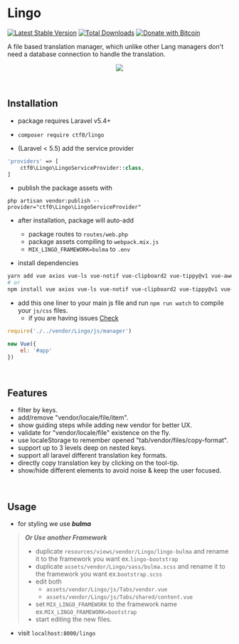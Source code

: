 # Lingo

[![Latest Stable Version](https://img.shields.io/packagist/v/ctf0/lingo.svg)](https://packagist.org/packages/ctf0/lingo) [![Total Downloads](https://img.shields.io/packagist/dt/ctf0/lingo.svg)](https://packagist.org/packages/ctf0/lingo)
[![Donate with Bitcoin](https://en.cryptobadges.io/badge/micro/16ri7Hh848bw7vxbEevKHFuHXLmsV8Vc9L)](https://en.cryptobadges.io/donate/16ri7Hh848bw7vxbEevKHFuHXLmsV8Vc9L)

A file based translation manager, which unlike other Lang managers don't need a database connection to handle the translation.

<p align="center">
    <img src="https://user-images.githubusercontent.com/7388088/32700479-b5c32ff0-c7ce-11e7-85ca-4895e802c68a.png">
</p>

<br>

## Installation

- package requires Laravel v5.4+

- `composer require ctf0/lingo`

- (Laravel < 5.5) add the service provider

```php
'providers' => [
    ctf0\Lingo\LingoServiceProvider::class,
]
```

- publish the package assets with

`php artisan vendor:publish --provider="ctf0\Lingo\LingoServiceProvider"`

- after installation, package will auto-add
    + package routes to `routes/web.php`
    + package assets compiling to `webpack.mix.js`
    + `MIX_LINGO_FRAMEWORK=bulma` to `.env`

- install dependencies

```bash
yarn add vue axios vue-ls vue-notif vue-clipboard2 vue-tippy@v1 vue-awesome
# or
npm install vue axios vue-ls vue-notif vue-clipboard2 vue-tippy@v1 vue-awesome --save
```

- add this one liner to your main js file and run `npm run watch` to compile your `js/css` files.
    - if you are having issues [Check](https://ctf0.wordpress.com/2017/09/12/laravel-mix-es6/)

```js
require('./../vendor/Lingo/js/manager')

new Vue({
    el: '#app'
})
```

<br>

## Features

- filter by keys.
- add/remove "vendor/locale/file/item".
- show guiding steps while adding new vendor for better UX.
- validate for "vendor/locale/file" existence on the fly.
- use localeStorage to remember opened "tab/vendor/files/copy-format".
- support up to 3 levels deep on nested keys.
- support all laravel different translation key formats.
- directly copy translation key by clicking on the tool-tip.
- show/hide different elements to avoid noise & keep the user focused.

<br>

## Usage

- for styling we use ***bulma***

> ***Or Use another Framework***
>
> - duplicate `resources/views/vendor/Lingo/lingo-bulma` and rename it to the framework you want ex.`lingo-bootstrap`
> - duplicate `assets/vendor/Lingo/sass/bulma.scss` and rename it to the framework you want ex.`bootstrap.scss`
> - edit both
>     + `assets/vendor/Lingo/js/Tabs/vendor.vue`
>     + `assets/vendor/Lingo/js/Tabs/shared/content.vue`
> - set `MIX_LINGO_FRAMEWORK` to the framework name ex.`MIX_LINGO_FRAMEWORK=bootstrap`
> - start editing the new files.

- visit `localhost:8000/lingo`
